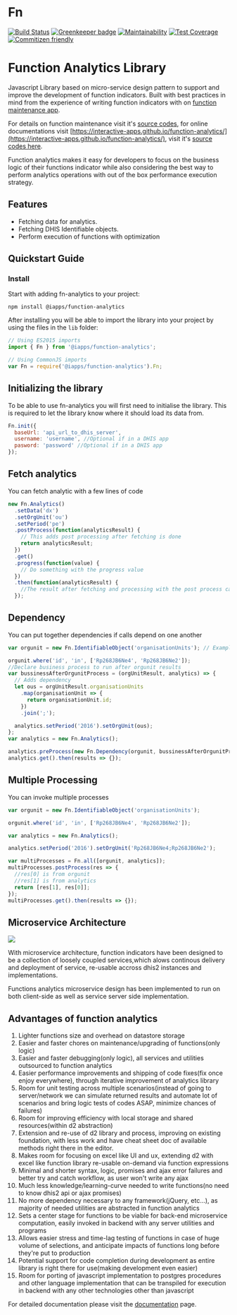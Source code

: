 # Fn

[![Build Status](https://travis-ci.org/interactive-apps/function-analytics.svg?branch=develop)](https://travis-ci.org/interactive-apps/function-analytics) [![Greenkeeper badge](https://badges.greenkeeper.io/interactive-apps/function-analytics.svg)](https://greenkeeper.io/)
[![Maintainability](https://api.codeclimate.com/v1/badges/18d9239d0ecb464fbea6/maintainability)](https://codeclimate.com/github/interactive-apps/function-analytics/maintainability)
[![Test Coverage](https://api.codeclimate.com/v1/badges/18d9239d0ecb464fbea6/test_coverage)](https://codeclimate.com/github/interactive-apps/function-analytics/test_coverage)
[![Commitizen friendly](https://img.shields.io/badge/commitizen-friendly-brightgreen.svg)](http://commitizen.github.io/cz-cli/)

# Function Analytics Library

Javascript Library based on micro-service design pattern to support and improve the development of function indicators. Built with best practices in mind from the experience of writing function indicators with on [function maintenance app](https://play.dhis2.org/2.31.3/api/apps/Function-Maintanance-2/index.html#/).

For details on function maintenance visit it's [source codes](https://github.com/interactive-apps/function-maintenance), for online documentations visit [https://interactive-apps.github.io/function-analytics/](https://interactive-apps.github.io/function-analytics/), visit it's [source codes here](https://github.com/interactive-apps/function-analytics).

Function analytics makes it easy for developers to focus on the business logic of their functions indicator while also considering the best way to perform analytics operations with out of the box performance execution strategy.

## Features

- Fetching data for analytics.
- Fetching DHIS Identifiable objects.
- Perform execution of functions with optimization

## Quickstart Guide

### Install

Start with adding fn-analytics to your project:

`npm install @iapps/function-analytics`

After installing you will be able to import the library into your project by using the files in the `lib` folder:

```js
// Using ES2015 imports
import { Fn } from '@iapps/function-analytics';

// Using CommonJS imports
var Fn = require('@iapps/function-analytics').Fn;
```

## Initializing the library

To be able to use fn-analytics you will first need to initialise the library. This is required to let the library know where it should load its data from.

```js
Fn.init({
  baseUrl: 'api_url_to_dhis_server',
  username: 'username', //Optional if in a DHIS app
  pasword: 'password' //Optional if in a DHIS app
});
```

## Fetch analytics

You can fetch analytic with a few lines of code

```js
new Fn.Analytics()
  .setData('dx')
  .setOrgUnit('ou')
  .setPeriod('pe')
  .postProcess(function(analyticsResult) {
    // This adds post processing after fetching is done
    return analyticsResult;
  })
  .get()
  .progress(function(value) {
    // Do something with the progress value
  })
  .then(function(analyticsResult) {
    //The result after fetching and processing with the post process callback
  });
```

## Dependency

You can put together dependencies if calls depend on one another

```js
var orgunit = new Fn.IdentifiableObject('organisationUnits'); // Example of an organisation fetcher

orgunit.where('id', 'in', ['Rp268JB6Ne4', 'Rp268JB6Ne2']);
//Declare business process to run after orgunit results
var bussinessAfterOrgunitProcess = (orgUnitResult, analytics) => {
  // Adds dependency
  let ous = orgUnitResult.organisationUnits
    .map(organisationUnit => {
      return organisationUnit.id;
    })
    .join(';');

  analytics.setPeriod('2016').setOrgUnit(ous);
};
var analytics = new Fn.Analytics();

analytics.preProcess(new Fn.Dependency(orgunit, bussinessAfterOrgunitProcess));
analytics.get().then(results => {});
```

## Multiple Processing

You can invoke multiple processes

```js
var orgunit = new Fn.IdentifiableObject('organisationUnits');

orgunit.where('id', 'in', ['Rp268JB6Ne4', 'Rp268JB6Ne2']);

var analytics = new Fn.Analytics();

analytics.setPeriod('2016').setOrgUnit('Rp268JB6Ne4;Rp268JB6Ne2');

var multiProcesses = Fn.all([orgunit, analytics]);
multiProcesses.postProcess(res => {
  //res[0] is from orgunit
  //res[1] is from analytics
  return [res[1], res[0]];
});
multiProcesses.get().then(results => {});
```

## Microservice Architecture
![](https://lh3.googleusercontent.com/xNrhIlfv2WVT8z9tC0D1LzGaTWCjatL1SPadkGyld2SMND0ySjcYQ9fvRNBtSAD0Q5WhC7-3eLPOaZCfjrC_uqNg9-xwdj4bKt5a3k6gsezq0ULuGG21sJKKsYUrNvl8snbWg-9ICM1PIzOCOqePR1v6ihQu6EimcA5OffKZ0-cbDDFgbvZRr0Rab-nrRayXJjTi_1JIvLIByCFdDkmiKm3wDduIkGxI5jET3cm_1cHIuE3QvIDaBgnP44Y-Dy4alyq8MZMDLnj7pJlK9_pmCxwUG9dfuXMC6x90WWYjXDE_UsfjpXqc8CR6QBdvXX5RD5ByfwjTlMJjeqEVo2tiLM-VUm-NJ6XdnT1fFwvnokQ-ENGTmotf8PR1m3cOF3N3hBC1OPhV7bv2cooF_gAFwsIeGYKxOXeky7Mkg48sqMv5VcnoVN1TfrOGQah2L9-04q9bFv6No8li6tj8aYpCvtfgYx3E8Vv0CpCk83_v_ilrRJDl7LEl3j_rejoCEtSECrMNivXUyG2FpXtdSAeEkiZuvzMVEKE2yznrO0drYUfBIcL-cT-VQb5wLPkAGQzfxOyKd2-yIrnrRLQ90bsza1JKipxMonZhGXq7dIQ=w1299-h738)

With microservice architecture, function indicators have been designed to be a collection of loosely coupled services,which alows continous delivery and deployment of service, re-usable accross dhis2 instances and implementations.

Functions analytics microservice design has been implemented to run on both client-side as well as service server side implementation.

## Advantages of function analytics
1. Lighter functions size and overhead on datastore storage
2. Easier and faster chores on maintenance/upgrading of functions(only logic)
3. Easier and faster debugging(only logic), all services and utilities outsourced to function analytics
4. Easier performance improvements and shipping of code fixes(fix once enjoy everywhere), through iterative improvement of analytics library
5. Room for unit testing across multiple scenarios(instead of going to server/network we can simulate returned results and automate lot of scenarios and bring logic tests of codes ASAP, minimize chances of failures)
6. Room for improving efficiency with local storage and shared resources(within d2 abstraction)
7. Extension and re-use of d2 library and process, improving on existing foundation, with less work and have cheat sheet doc of available methods right there in the editor.
8. Makes room for focusing on excel like UI and ux, extending d2 with excel like function library re-usable on-demand via function expressions
9. Minimal and shorter syntax, logic, promises and ajax error failures and better try and catch workflow, as user won't write any ajax
10. Much less knowledge/learning-curve needed to write functions(no need to know dhis2 api or ajax promises)
11. No more dependency necessary to any framework(jQuery, etc...), as majority of needed utilities are abstracted in function analytics
12. Sets a center stage for functions to be viable for back-end microservice computation, easily invoked in backend with any server utilities and programs
13. Allows easier stress and time-lag testing of functions in case of huge volume of selections, and anticipate impacts of functions long before they're put to production
14. Potential support for code completion during development as entire library is right there for use(making development even easier)
15. Room for porting of javascript implementation to postgres procedures and other language implementation that can be transpiled for execution in backend with any other technologies other than javascript


For detailed documentation please visit the [documentation](https://interactive-apps.github.io/function-analytics/) page.
